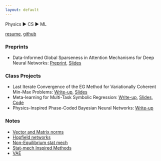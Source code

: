 ```yaml
---
layout: default
---
```


Physics :arrow_forward: CS :arrow_forward: ML

[resume](./IleanaRuginaResume2021.pdf), [github](https://github.com/irugina)

### Preprints
* Data-Informed Global Sparseness in Attention Mechanisms for Deep Neural Networks: [Preprint](https://arxiv.org/pdf/2012.02030.pdf), [Slides](https://drive.google.com/file/d/17jPcmMGeE2duneQfq2ovvcKeQ2FY9Y0U/view?usp=sharing)

### Class Projects
* Last Iterate Convergence of the EG Method for Variationally Coherent Min-Max Problems: [Write-up](/attachments/6881_project.pdf), [Slides](./attachments/6_881_Presentation.pdf)
* Meta-learning for Multi-Task Symbolic Regression: [Write-up](./attachments/6_883_Project.pdf), [Slides](./attachments/6_883_slides.pdf), [Code](https://github.com/irugina/6.883-Project-MetaEQL/)
* Physics-Inspired Phase-Coded Bayesian Neural Networks: [Write-up](./attachments/bayesian_optical_neural_networks.pdf)

### Notes
* [Vector and Matrix norms](./posts/norms.html)
* [Hopfield networks](./posts/hopfield.html)
* [Non-Equilibrium stat mech](./posts/non-eq-stat-mech.html)
* [Stat-mech Inspired Methods](./posts/stat-mech-for-ml.html)
* [VAE](./posts/vae.html)



